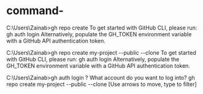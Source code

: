 # command-

C:\Users\Zainab>gh repo create
To get started with GitHub CLI, please run:  gh auth login
Alternatively, populate the GH_TOKEN environment variable with a GitHub API authentication token.

C:\Users\Zainab>gh repo create my-project --public --clone
To get started with GitHub CLI, please run:  gh auth login
Alternatively, populate the GH_TOKEN environment variable with a GitHub API authentication token.

C:\Users\Zainab>gh auth login
? What account do you want to log into? gh repo create my-project --public --clone  [Use arrows to move, type to filter]

